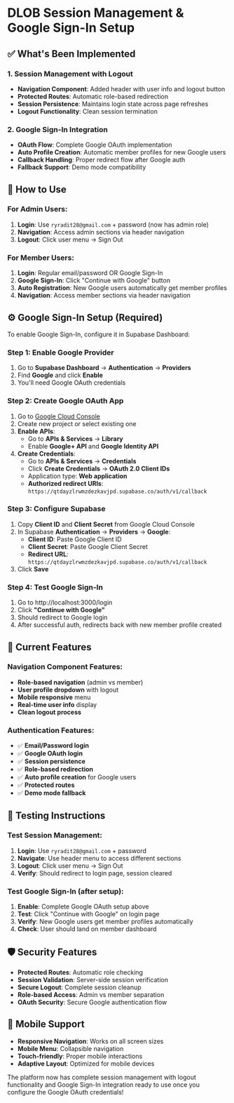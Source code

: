 # DLOB Session Management & Google Sign-In Setup

## ✅ What's Been Implemented

### 1. Session Management with Logout
- **Navigation Component**: Added header with user info and logout button
- **Protected Routes**: Automatic role-based redirection
- **Session Persistence**: Maintains login state across page refreshes
- **Logout Functionality**: Clean session termination

### 2. Google Sign-In Integration
- **OAuth Flow**: Complete Google OAuth implementation
- **Auto Profile Creation**: Automatic member profiles for new Google users
- **Callback Handling**: Proper redirect flow after Google auth
- **Fallback Support**: Demo mode compatibility

## 🚀 How to Use

### For Admin Users:
1. **Login**: Use `ryradit28@gmail.com` + password (now has admin role)
2. **Navigation**: Access admin sections via header navigation
3. **Logout**: Click user menu → Sign Out

### For Member Users:
1. **Login**: Regular email/password OR Google Sign-In
2. **Google Sign-In**: Click "Continue with Google" button
3. **Auto Registration**: New Google users automatically get member profiles
4. **Navigation**: Access member sections via header navigation

## ⚙️ Google Sign-In Setup (Required)

To enable Google Sign-In, configure it in Supabase Dashboard:

### Step 1: Enable Google Provider
1. Go to **Supabase Dashboard** → **Authentication** → **Providers**
2. Find **Google** and click **Enable**
3. You'll need Google OAuth credentials

### Step 2: Create Google OAuth App
1. Go to [Google Cloud Console](https://console.cloud.google.com/)
2. Create new project or select existing one
3. **Enable APIs**: 
   - Go to **APIs & Services** → **Library**
   - Enable **Google+ API** and **Google Identity API**
4. **Create Credentials**:
   - Go to **APIs & Services** → **Credentials** 
   - Click **Create Credentials** → **OAuth 2.0 Client IDs**
   - Application type: **Web application**
   - **Authorized redirect URIs**: `https://qtdayzlrwmzdezkavjpd.supabase.co/auth/v1/callback`

### Step 3: Configure Supabase
1. Copy **Client ID** and **Client Secret** from Google Cloud Console
2. In Supabase **Authentication** → **Providers** → **Google**:
   - **Client ID**: Paste Google Client ID
   - **Client Secret**: Paste Google Client Secret
   - **Redirect URL**: `https://qtdayzlrwmzdezkavjpd.supabase.co/auth/v1/callback`
3. Click **Save**

### Step 4: Test Google Sign-In
1. Go to http://localhost:3000/login
2. Click **"Continue with Google"**
3. Should redirect to Google login
4. After successful auth, redirects back with new member profile created

## 🔧 Current Features

### Navigation Component Features:
- **Role-based navigation** (admin vs member)
- **User profile dropdown** with logout
- **Mobile responsive** menu
- **Real-time user info** display
- **Clean logout process**

### Authentication Features:
- ✅ **Email/Password login**
- ✅ **Google OAuth login**
- ✅ **Session persistence**
- ✅ **Role-based redirection**
- ✅ **Auto profile creation** for Google users
- ✅ **Protected routes**
- ✅ **Demo mode fallback**

## 🎯 Testing Instructions

### Test Session Management:
1. **Login**: Use `ryradit28@gmail.com` + password
2. **Navigate**: Use header menu to access different sections
3. **Logout**: Click user menu → Sign Out
4. **Verify**: Should redirect to login page, session cleared

### Test Google Sign-In (after setup):
1. **Enable**: Complete Google OAuth setup above
2. **Test**: Click "Continue with Google" on login page
3. **Verify**: New Google users get member profiles automatically
4. **Check**: User should land on member dashboard

## 🛡️ Security Features

- **Protected Routes**: Automatic role checking
- **Session Validation**: Server-side session verification
- **Secure Logout**: Complete session cleanup
- **Role-based Access**: Admin vs member separation
- **OAuth Security**: Secure Google authentication flow

## 📱 Mobile Support

- **Responsive Navigation**: Works on all screen sizes
- **Mobile Menu**: Collapsible navigation
- **Touch-friendly**: Proper mobile interactions
- **Adaptive Layout**: Optimized for mobile devices

The platform now has complete session management with logout functionality and Google Sign-In integration ready to use once you configure the Google OAuth credentials!